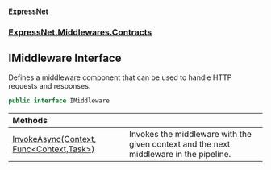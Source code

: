 #### [ExpressNet](ExpressNet.md 'ExpressNet')
### [ExpressNet.Middlewares.Contracts](ExpressNet.Middlewares.Contracts.md 'ExpressNet.Middlewares.Contracts')

## IMiddleware Interface

Defines a middleware component that can be used to handle HTTP requests and responses.

```csharp
public interface IMiddleware
```

| Methods | |
| :--- | :--- |
| [InvokeAsync(Context, Func&lt;Context,Task&gt;)](ExpressNet.Middlewares.Contracts.IMiddleware.InvokeAsync(ExpressNet.Ctx.Context,System.Func_ExpressNet.Ctx.Context,System.Threading.Tasks.Task_).md 'ExpressNet.Middlewares.Contracts.IMiddleware.InvokeAsync(ExpressNet.Ctx.Context, System.Func<ExpressNet.Ctx.Context,System.Threading.Tasks.Task>)') | Invokes the middleware with the given context and the next middleware in the pipeline. |
